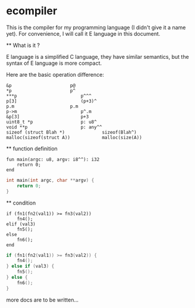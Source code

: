 ecompiler
=====

This is the compiler for my programming language (I didn't give it a name yet).
For convenience, I will call it E language in this document.


** What is it ?

E language is a simplified C language, they have similar semantics, but the
syntax of E language is more compact.

Here are the basic operation difference:

```
&p						p@
*p						p^
***p						p^^^
p[3]						(p+3)^
p.m						p.m
p->m						p^.m
&p[3]						p+3
uint8_t *p					p: u8^
void **p					p: any^^
sizeof (struct Blah *)				sizeof(Blah^)
malloc(sizeof(struct A))			malloc(size(A))
```



** function definition

```
fun main(argc: u8, argv: i8^^): i32
    return 0;
end
```

```c
int main(int argc, char **argv) {
    return 0;
}
```

** condition

```
if (fn1(fn2(val1)) >= fn3(val2))
    fn4();
elif (val3)
    fn5();
else
    fn6();
end
```

```c
if (fn1(fn2(val1)) >= fn3(val2)) {
    fn4();
} else if (val3) {
    fn5();
} else {
    fn6();
}
```


more docs are to be written...

